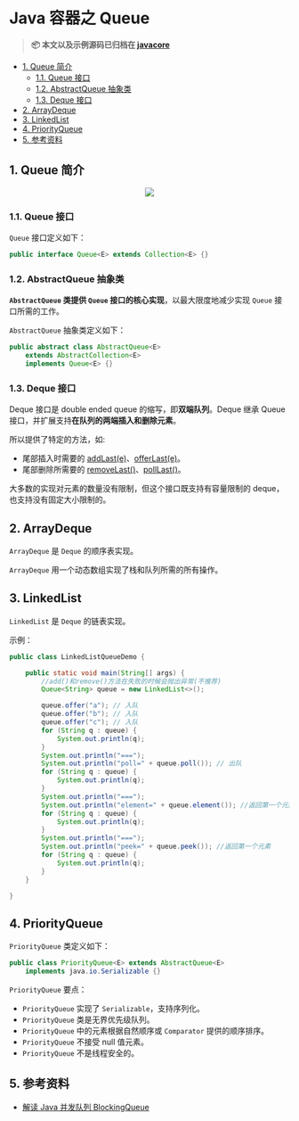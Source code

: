# Java 容器之 Queue

> **📦 本文以及示例源码已归档在 [javacore](https://github.com/dunwu/javacore/)**

<!-- TOC depthFrom:2 depthTo:3 -->

- [1. Queue 简介](#1-queue-简介)
  - [1.1. Queue 接口](#11-queue-接口)
  - [1.2. AbstractQueue 抽象类](#12-abstractqueue-抽象类)
  - [1.3. Deque 接口](#13-deque-接口)
- [2. ArrayDeque](#2-arraydeque)
- [3. LinkedList](#3-linkedlist)
- [4. PriorityQueue](#4-priorityqueue)
- [5. 参考资料](#5-参考资料)

<!-- /TOC -->

## 1. Queue 简介

<div align="center">
<img src="http://dunwu.test.upcdn.net/cs/java/javacore/container/Queue-diagrams.png" />
</div>

### 1.1. Queue 接口

`Queue` 接口定义如下：

```java
public interface Queue<E> extends Collection<E> {}
```

### 1.2. AbstractQueue 抽象类

**`AbstractQueue` 类提供 `Queue` 接口的核心实现**，以最大限度地减少实现 `Queue` 接口所需的工作。

`AbstractQueue` 抽象类定义如下：

```java
public abstract class AbstractQueue<E>
    extends AbstractCollection<E>
    implements Queue<E> {}
```

### 1.3. Deque 接口

Deque 接口是 double ended queue 的缩写，即**双端队列**。Deque 继承 Queue 接口，并扩展支持**在队列的两端插入和删除元素**。

所以提供了特定的方法，如:

- 尾部插入时需要的 [addLast(e)](https://docs.oracle.com/javase/9/docs/api/java/util/Deque.html#addLast-E-)、[offerLast(e)](https://docs.oracle.com/javase/9/docs/api/java/util/Deque.html#offerLast-E-)。
- 尾部删除所需要的 [removeLast()](https://docs.oracle.com/javase/9/docs/api/java/util/Deque.html#removeLast--)、[pollLast()](https://docs.oracle.com/javase/9/docs/api/java/util/Deque.html#pollLast--)。

大多数的实现对元素的数量没有限制，但这个接口既支持有容量限制的 deque，也支持没有固定大小限制的。

## 2. ArrayDeque

`ArrayDeque` 是 `Deque` 的顺序表实现。

`ArrayDeque` 用一个动态数组实现了栈和队列所需的所有操作。

## 3. LinkedList

`LinkedList` 是 `Deque` 的链表实现。

示例：

```java
public class LinkedListQueueDemo {

    public static void main(String[] args) {
        //add()和remove()方法在失败的时候会抛出异常(不推荐)
        Queue<String> queue = new LinkedList<>();

        queue.offer("a"); // 入队
        queue.offer("b"); // 入队
        queue.offer("c"); // 入队
        for (String q : queue) {
            System.out.println(q);
        }
        System.out.println("===");
        System.out.println("poll=" + queue.poll()); // 出队
        for (String q : queue) {
            System.out.println(q);
        }
        System.out.println("===");
        System.out.println("element=" + queue.element()); //返回第一个元素
        for (String q : queue) {
            System.out.println(q);
        }
        System.out.println("===");
        System.out.println("peek=" + queue.peek()); //返回第一个元素
        for (String q : queue) {
            System.out.println(q);
        }
    }

}
```

## 4. PriorityQueue

`PriorityQueue` 类定义如下：

```java
public class PriorityQueue<E> extends AbstractQueue<E>
    implements java.io.Serializable {}
```

`PriorityQueue` 要点：

- `PriorityQueue` 实现了 `Serializable`，支持序列化。
- `PriorityQueue` 类是无界优先级队列。
- `PriorityQueue` 中的元素根据自然顺序或 `Comparator` 提供的顺序排序。
- `PriorityQueue` 不接受 null 值元素。
- `PriorityQueue` 不是线程安全的。

## 5. 参考资料

- [解读 Java 并发队列 BlockingQueue](http://www.importnew.com/28053.html)
